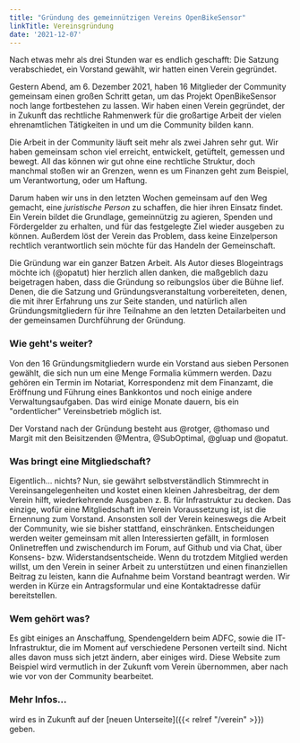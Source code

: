 ```yaml
---
title: "Gründung des gemeinnützigen Vereins OpenBikeSensor"
linkTitle: Vereinsgründung
date: '2021-12-07'
---
```


Nach etwas mehr als drei Stunden war es endlich geschafft: Die Satzung
verabschiedet, ein Vorstand gewählt, wir hatten einen Verein gegründet.

Gestern Abend, am 6. Dezember 2021, haben 16 Mitglieder der Community
gemeinsam einen großen Schritt getan, um das Projekt OpenBikeSensor noch lange
fortbestehen zu lassen. Wir haben einen Verein gegründet, der in Zukunft
das rechtliche Rahmenwerk für die großartige Arbeit der vielen ehrenamtlichen
Tätigkeiten in und um die Community bilden kann.

Die Arbeit in der Community läuft seit mehr als zwei Jahren sehr gut. Wir haben
gemeinsam schon viel erreicht, entwickelt, getüftelt, gemessen und bewegt. All
das können wir gut ohne eine rechtliche Struktur, doch manchmal stoßen wir an
Grenzen, wenn es um Finanzen geht zum Beispiel, um Verantwortung, oder um
Haftung.

Darum haben wir uns in den letzten Wochen gemeinsam auf den Weg gemacht, eine
*juristische Person* zu schaffen, die hier ihren Einsatz findet. Ein Verein
bildet die Grundlage, gemeinnützig zu agieren, Spenden und Fördergelder zu
erhalten, und für das festgelegte Ziel wieder ausgeben zu können. Außerdem löst
der Verein das Problem, dass keine Einzelperson rechtlich verantwortlich sein
möchte für das Handeln der Gemeinschaft.

Die Gründung war ein ganzer Batzen Arbeit. Als Autor dieses Blogeintrags möchte
ich (@opatut) hier herzlich allen danken, die maßgeblich dazu beigetragen
haben, dass die Gründung so reibungslos über die Bühne lief. Denen, die die
Satzung und Gründungsveranstaltung vorbereiteten, denen, die mit ihrer
Erfahrung uns zur Seite standen, und natürlich allen Gründungsmitgliedern für
ihre Teilnahme an den letzten Detailarbeiten und der gemeinsamen Durchführung
der Gründung.

### Wie geht's weiter?

Von den 16 Gründungsmitgliedern wurde ein Vorstand aus
sieben Personen gewählt, die sich nun um eine Menge Formalia kümmern werden.
Dazu gehören ein Termin im Notariat, Korrespondenz mit dem Finanzamt, die
Eröffnung und Führung eines Bankkontos und noch einige andere
Verwaltungsaufgaben. Das wird einige Monate dauern, bis ein "ordentlicher"
Vereinsbetrieb möglich ist.

Der Vorstand nach der Gründung besteht aus @rotger, @thomaso und Margit mit den
Beisitzenden @Mentra, @SubOptimal, @gluap und @opatut.

### Was bringt eine Mitgliedschaft?

Eigentlich... nichts? Nun, sie gewährt selbstverständlich Stimmrecht in
Vereinsangelegenheiten und kostet einen kleinen Jahresbeitrag, der dem Verein
hilft, wiederkehrende Ausgaben z. B.  für Infrastruktur zu decken. Das einzige,
wofür eine Mitgliedschaft im Verein Voraussetzung ist, ist die Ernennung zum
Vorstand. Ansonsten soll der Verein keineswegs die Arbeit der Community, wie
sie bisher stattfand, einschränken.  Entscheidungen werden weiter gemeinsam mit
allen Interessierten gefällt, in formlosen Onlinetreffen und zwischendurch im
Forum, auf Github und via Chat, über Konsens- bzw. Widerstandsentscheide. Wenn
du trotzdem Mitglied werden willst, um den Verein in seiner Arbeit zu
unterstützen und einen finanziellen Beitrag zu leisten, kann die Aufnahme beim
Vorstand beantragt werden. Wir werden in Kürze ein Antragsformular und eine
Kontaktadresse dafür bereitstellen.

### Wem gehört was?

Es gibt einiges an Anschaffung, Spendengeldern beim ADFC, sowie die
IT-Infrastruktur, die im Moment auf verschiedene Personen verteilt sind. Nicht
alles davon muss sich jetzt ändern, aber einiges wird. Diese Website zum
Beispiel wird vermutlich in der Zukunft vom Verein übernommen, aber nach wie
vor von der Community bearbeitet.

### Mehr Infos...

wird es in Zukunft auf der [neuen Unterseite]({{< relref "/verein" >}}) geben.
